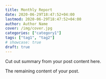 ```yaml
---
title: Monthly Report
date: 2020-06-29T18:47:52+04:00
lastmod: 2020-06-29T18:47:52+04:00
author: Author Name
cover: /img/cover.jpg
categories: ["category1"]
tags: ["tag1", "tag2"]
# showcase: true
draft: true
---
```


Cut out summary from your post content here.

<!--more-->

The remaining content of your post.
